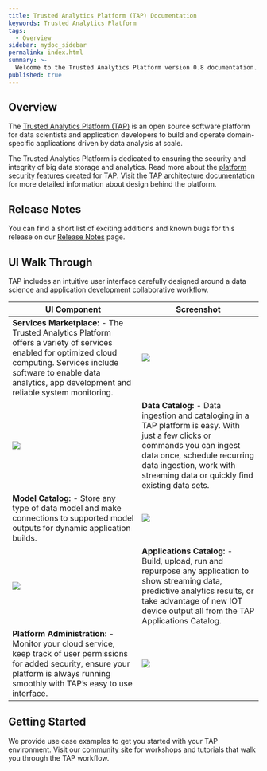 ```yaml
---
title: Trusted Analytics Platform (TAP) Documentation
keywords: Trusted Analytics Platform
tags:
  - Overview
sidebar: mydoc_sidebar
permalink: index.html
summary: >-
  Welcome to the Trusted Analytics Platform version 0.8 documentation.
published: true
---
```


## Overview

The [Trusted Analytics Platform (TAP)](http://www.trustedanalytics.org) is an open source software platform for data scientists and application developers to build and operate domain-specific applications driven by data analysis at scale.

The Trusted Analytics Platform is dedicated to ensuring the security and integrity of big data storage and analytics. Read more about the [platform security features](Platform_security_features.md) created for TAP.  Visit the [TAP architecture documentation](taparchitechture.pdf) for more detailed information about design behind the platform.

##  Release Notes

You can find a short list of exciting additions and known bugs for this release on our [Release Notes](Release_notes.mdnote) page.

## UI Walk Through

TAP includes an intuitive user interface carefully designed around a data science and  application development collaborative workflow.  

| UI Component | Screenshot |
|-------|--------|
| **Services Marketplace:** - The Trusted Analytics Platform offers a variety of services enabled for optimized cloud computing. Services include software to enable data analytics, app development and reliable system monitoring. | ![](/images/UI_marketplace_600x.gif) |
| ![](/images/UI_datacatalog_900x.gif) | **Data Catalog:** - Data ingestion and cataloging in a TAP platform is easy. With just a few clicks or commands you can ingest data once, schedule recurring data ingestion, work with streaming data or quickly find existing data sets. |
| **Model Catalog:** - Store any type of data model and make connections to supported model outputs for dynamic application builds.  | ![](/images/UI_modelcatalog_900x.gif) |
| ![](/images/UI_appcatalog_900x.gif)  | **Applications Catalog:** - Build, upload, run and repurpose any application to show streaming data, predictive analytics results, or take advantage of new IOT device output all from the TAP Applications Catalog. |
| **Platform Administration:** - Monitor your cloud service, keep track of user permissions for added security, ensure your platform is always running smoothly with TAP’s easy to use interface.  | ![](/images/UI_platformadmin_900x.gif) |



##  Getting Started

We provide use case examples to get you started with your TAP environment.  Visit our [community site](http://www.community.trustedanalytics.com) for workshops and tutorials that walk you through the TAP workflow.


